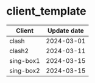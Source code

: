 # client_template

| Client             | Update date |
| ------------------ | ----------- |
| clash              | 2024-03-01  |
| clash2             | 2024-03-11  |
| sing-box1          | 2024-03-15  |
| sing-box2          | 2024-03-15  |